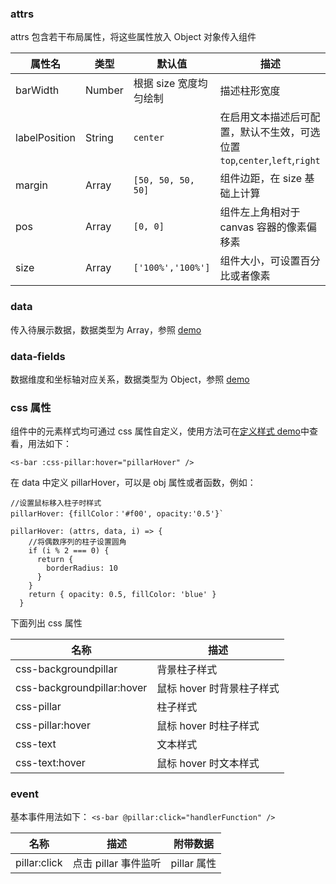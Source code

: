 ### attrs

attrs 包含若干布局属性，将这些属性放入 Object 对象传入组件

| 属性名        | 类型   | 默认值                 | 描述                                                                      |
| ------------- | ------ | ---------------------- | ------------------------------------------------------------------------- |
| barWidth      | Number | 根据 size 宽度均匀绘制 | 描述柱形宽度                                                              |
| labelPosition | String | `center`               | 在启用文本描述后可配置，默认不生效，可选位置`top`,`center`,`left`,`right` |
| margin        | Array  | `[50, 50, 50, 50]`     | 组件边距，在 size 基础上计算                                              |
| pos           | Array  | `[0, 0]`               | 组件左上角相对于 canvas 容器的像素偏移素                                  |
| size          | Array  | `['100%','100%']`      | 组件大小，可设置百分比或者像素                                            |

### data

传入待展示数据，数据类型为 Array，参照 [demo](#/demo/bar/default)

### data-fields

数据维度和坐标轴对应关系，数据类型为 Object，参照 [demo](#/demo/bar/default)

### css 属性

组件中的元素样式均可通过 css 属性自定义，使用方法可在[定义样式 demo](#/demo/bar/style)中查看，用法如下：

`<s-bar :css-pillar:hover="pillarHover" />`

在 data 中定义 pillarHover，可以是 obj 属性或者函数，例如：

```
//设置鼠标移入柱子时样式
pillarHover: {fillColor：'#f00', opacity:'0.5'}`

pillarHover: (attrs, data, i) => {
    //将偶数序列的柱子设置圆角
    if (i % 2 === 0) {
      return {
        borderRadius: 10
      }
    }
    return { opacity: 0.5, fillColor: 'blue' }
  }
```

下面列出 css 属性

| 名称                       | 描述                      |
| -------------------------- | ------------------------- |
| css-backgroundpillar       | 背景柱子样式              |
| css-backgroundpillar:hover | 鼠标 hover 时背景柱子样式 |
| css-pillar                 | 柱子样式                  |
| css-pillar:hover           | 鼠标 hover 时柱子样式     |
| css-text                   | 文本样式                  |
| css-text:hover             | 鼠标 hover 时文本样式     |

### event

基本事件用法如下：
`<s-bar @pillar:click="handlerFunction" />`

| 名称         | 描述                 | 附带数据    |
| ------------ | -------------------- | ----------- |
| pillar:click | 点击 pillar 事件监听 | pillar 属性 |
